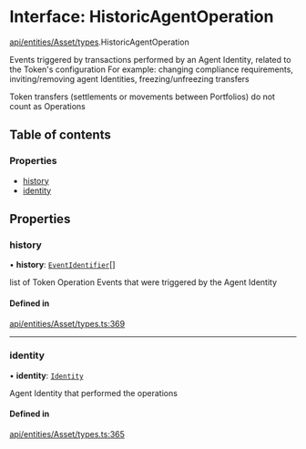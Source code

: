 # Interface: HistoricAgentOperation

[api/entities/Asset/types](../wiki/api.entities.Asset.types).HistoricAgentOperation

Events triggered by transactions performed by an Agent Identity, related to the Token's configuration
  For example: changing compliance requirements, inviting/removing agent Identities, freezing/unfreezing transfers

Token transfers (settlements or movements between Portfolios) do not count as Operations

## Table of contents

### Properties

- [history](../wiki/api.entities.Asset.types.HistoricAgentOperation#history)
- [identity](../wiki/api.entities.Asset.types.HistoricAgentOperation#identity)

## Properties

### history

• **history**: [`EventIdentifier`](../wiki/api.client.types.EventIdentifier)[]

list of Token Operation Events that were triggered by the Agent Identity

#### Defined in

[api/entities/Asset/types.ts:369](https://github.com/PolymeshAssociation/polymesh-sdk/blob/fe2e6dd1/src/api/entities/Asset/types.ts#L369)

___

### identity

• **identity**: [`Identity`](../wiki/api.entities.Identity.Identity)

Agent Identity that performed the operations

#### Defined in

[api/entities/Asset/types.ts:365](https://github.com/PolymeshAssociation/polymesh-sdk/blob/fe2e6dd1/src/api/entities/Asset/types.ts#L365)

